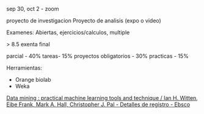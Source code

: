 sep 30, oct 2 - zoom

proyecto de investigacion
Proyecto de analisis (expo o video)

Examenes:
Abiertas, ejercicios/calculos, multiple

\> 8.5 exenta final

parcial - 40%
tareas- 15%
proyectos obligatorios - 30%
practicas - 15%


Herramientas:
- Orange biolab
- Weka


[‪Data mining : practical machine learning tools and technique / Ian H. Witten, Eibe Frank, Mark A. Hall, Christopher J. Pal‬‎ - ‪Detalles de registro‬‎ - ‪Ebsco‬‎](https://research.ebsco.com/c/df24kt/search/details/cqrnotwpxv?limiters=FT:Y&q=data%20mining)

